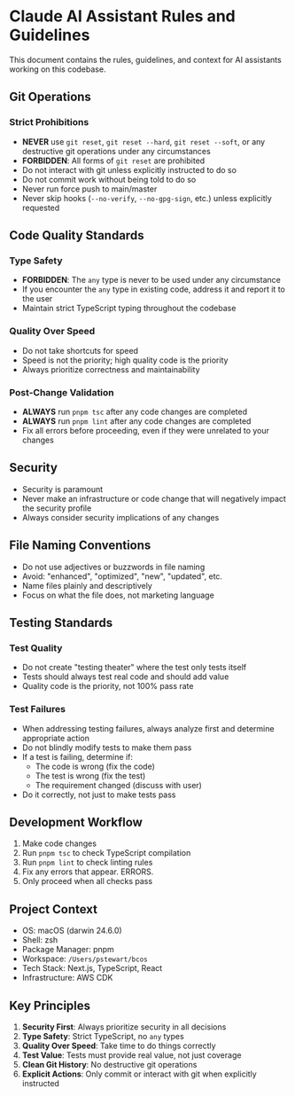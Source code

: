 # Claude AI Assistant Rules and Guidelines

This document contains the rules, guidelines, and context for AI assistants working on this codebase.

## Git Operations

### Strict Prohibitions
- **NEVER** use `git reset`, `git reset --hard`, `git reset --soft`, or any destructive git operations under any circumstances
- **FORBIDDEN**: All forms of `git reset` are prohibited
- Do not interact with git unless explicitly instructed to do so
- Do not commit work without being told to do so
- Never run force push to main/master
- Never skip hooks (`--no-verify`, `--no-gpg-sign`, etc.) unless explicitly requested

## Code Quality Standards

### Type Safety
- **FORBIDDEN**: The `any` type is never to be used under any circumstance
- If you encounter the `any` type in existing code, address it and report it to the user
- Maintain strict TypeScript typing throughout the codebase

### Quality Over Speed
- Do not take shortcuts for speed
- Speed is not the priority; high quality code is the priority
- Always prioritize correctness and maintainability

### Post-Change Validation
- **ALWAYS** run `pnpm tsc` after any code changes are completed
- **ALWAYS** run `pnpm lint` after any code changes are completed
- Fix all errors before proceeding, even if they were unrelated to your changes

## Security

- Security is paramount
- Never make an infrastructure or code change that will negatively impact the security profile
- Always consider security implications of any changes

## File Naming Conventions

- Do not use adjectives or buzzwords in file naming
- Avoid: "enhanced", "optimized", "new", "updated", etc.
- Name files plainly and descriptively
- Focus on what the file does, not marketing language

## Testing Standards

### Test Quality
- Do not create "testing theater" where the test only tests itself
- Tests should always test real code and should add value
- Quality code is the priority, not 100% pass rate

### Test Failures
- When addressing testing failures, always analyze first and determine appropriate action
- Do not blindly modify tests to make them pass
- If a test is failing, determine if:
  - The code is wrong (fix the code)
  - The test is wrong (fix the test)
  - The requirement changed (discuss with user)
- Do it correctly, not just to make tests pass

## Development Workflow

1. Make code changes
2. Run `pnpm tsc` to check TypeScript compilation
3. Run `pnpm lint` to check linting rules
4. Fix any errors that appear. ERRORS.
5. Only proceed when all checks pass

## Project Context

- OS: macOS (darwin 24.6.0)
- Shell: zsh
- Package Manager: pnpm
- Workspace: `/Users/pstewart/bcos`
- Tech Stack: Next.js, TypeScript, React
- Infrastructure: AWS CDK

## Key Principles

1. **Security First**: Always prioritize security in all decisions
2. **Type Safety**: Strict TypeScript, no `any` types
3. **Quality Over Speed**: Take time to do things correctly
4. **Test Value**: Tests must provide real value, not just coverage
5. **Clean Git History**: No destructive git operations
6. **Explicit Actions**: Only commit or interact with git when explicitly instructed


